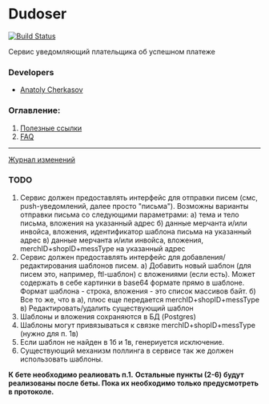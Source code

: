 # Dudoser

[![Build Status](http://ci.rbkmoney.com/buildStatus/icon?job=rbkmoney_private/dudoser/master)](http://ci.rbkmoney.com/job/rbkmoney_private/job/dudoser/job/master/)

Сервис уведомляющий плательщика об успешном платеже


### Developers

- [Anatoly Cherkasov](https://github.com/avcherkasov)


### Оглавление:

1. [Полезные ссылки](docs/useful_links.md)
1. [FAQ](docs/faq.md)


---
[Журнал изменений](CHANGELOG.md)

### TODO

1. Сервис должен предоставлять интерфейс для отправки писем (смс, push-уведомлений, далее просто "письма"). 
  Возможны варианты отправки письма со следующими параметрами:
  а) тема и тело письма, вложения на указанный адрес
  б) данные мерчанта и/или инвойса, вложения, идентификатор шаблона письма на указанный адрес
  в) данные мерчанта и/или инвойса, вложения, merchID+shopID+messType на указанный адрес
2. Сервис должен предоставлять интерфейс для добавления/редактирования шаблонов писем.
  а) Добавить новый шаблон (для писем это, например, ftl-шаблон) с вложениями (если есть). 
     Может содержать в себе картинки в base64 формате прямо в шаблоне.
     Формат шаблона - строка, вложения - это список массивов байт.
  б) Все то же, что в а), плюс еще передается merchID+shopID+messType
  в) Редактировать/удалить существующий шаблон  
3. Шаблоны и вложения сохраняются в БД (Postgres)  
4. Шаблоны могут привязываться к связке merchID+shopID+messType (нужно для п. 1в) 
5. Если шаблон не найден в 1б и 1в, генериуется исключение. 
6. Существующий механизм поллинга в сервисе так же должен использовать шаблоны.

**К бете необходимо реалиовать п.1.**
**Остальные пункты (2-6) будут реализованы после беты. Пока их необходимо только предусмотреть в протоколе.**